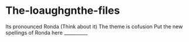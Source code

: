 # The-loaughgnthe-files
Its pronounced Ronda (Think about it)
The theme is cofusion
Put the new spellings of Ronda here __________
